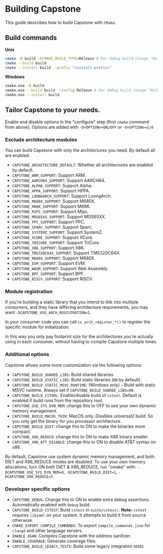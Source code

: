 # Building Capstone

This guide describes how to build Capstone with `CMake`.

## Build commands

**Unix**

```bash
cmake -B build -DCMAKE_BUILD_TYPE=Release # For debug build change "Release" to "Debug"
cmake --build build
cmake --install build --prefix "<install-prefix>"
```

**Windows**

```bash
cmake.exe -B build
cmake.exe --build build --config Release # For debug build change "Release" to "Debug"
cmake.exe --install build
```

## Tailor Capstone to your needs.

Enable and disable options in the "configure" step (first `cmake` command from above).
Options are added with `-D<OPTION>=ON/OFF` or `-D<OPTION>=1/0`

### Exclude architecture modules

You can build Capstone with only the architectures you need.
By default all are enabled.

- `CAPSTONE_ARCHITECTURE_DEFAULT`: Whether all architectures are enabled by default.
- `CAPSTONE_ARM_SUPPORT`: Support ARM.
- `CAPSTONE_AARCH64_SUPPORT`: Support AARCH64.
- `CAPSTONE_ALPHA_SUPPORT`: Support Alpha.
- `CAPSTONE_HPPA_SUPPORT`: Support HPPA.
- `CAPSTONE_LOONGARCH_SUPPORT`: Support LoongArch.
- `CAPSTONE_M680X_SUPPORT`: Support M680X.
- `CAPSTONE_M68K_SUPPORT`: Support M68K.
- `CAPSTONE_MIPS_SUPPORT`: Support Mips.
- `CAPSTONE_MOS65XX_SUPPORT`: Support MOS65XX.
- `CAPSTONE_PPC_SUPPORT`: Support PPC.
- `CAPSTONE_SPARC_SUPPORT`: Support Sparc.
- `CAPSTONE_SYSTEMZ_SUPPORT`: Support SystemZ.
- `CAPSTONE_XCORE_SUPPORT`: Support XCore.
- `CAPSTONE_TRICORE_SUPPORT`: Support TriCore.
- `CAPSTONE_X86_SUPPORT`: Support X86.
- `CAPSTONE_TMS320C64X_SUPPORT`: Support TMS320C64X.
- `CAPSTONE_M680X_SUPPORT`: Support M680X.
- `CAPSTONE_EVM_SUPPORT`: Support EVM.
- `CAPSTONE_WASM_SUPPORT`: Support Web Assembly.
- `CAPSTONE_BPF_SUPPORT`: Support BPF.
- `CAPSTONE_RISCV_SUPPORT`: Support RISCV.
  
### Module registration

If you're building a static library that you intend to link into multiple consumers,
and they have differing architecture requirements, you may want `-DCAPSTONE_USE_ARCH_REGISTRATION=1`.

In your consumer code you can call `cs_arch_register_*()` to register the specific module for initialization.

In this way you only pay footprint size for the architectures you're actually using in each consumer,
without having to compile Capstone multiple times.

### Additional options

Capstone allows some more customization via the following options:

- `CAPSTONE_BUILD_SHARED_LIBS`: Build shared libraries.
- `CAPSTONE_BUILD_STATIC_LIBS`: Build static libraries (`ON` by default).
- `CAPSTONE_BUILD_STATIC_MSVC_RUNTIME`: (Windows only) - Build with static MSVC runtime. Always set if `CAPSTONE_BUILD_SHARED_LIBS=ON`.
- `CAPSTONE_BUILD_CSTOOL`: Enable/disable build of `cstool`. Default is enabled if build runs from the repository root.
- `CAPSTONE_USE_SYS_DYN_MEM`: change this to OFF to use your own dynamic memory management.
- `CAPSTONE_BUILD_MACOS_THIN`: MacOS only. Disables universal2 build. So you only get the binary for you processor architecture.
- `CAPSTONE_BUILD_DIET`: change this to ON to make the binaries more compact.
- `CAPSTONE_X86_REDUCE`: change this to ON to make X86 binary smaller.
- `CAPSTONE_X86_ATT_DISABLE`: change this to ON to disable AT&T syntax on x86.

By default, Capstone use system dynamic memory management, and both DIET and X86_REDUCE
modes are disabled. To use your own memory allocations, turn ON both DIET &
X86_REDUCE, run "cmake" with: `-DCAPSTONE_USE_SYS_DYN_MEM=0`, `-DCAPSTONE_BUILD_DIET=1`, `-DCAPSTONE_X86_REDUCE=1`

### Developer specific options

- `CAPSTONE_DEBUG`: Change this to ON to enable extra debug assertions. Automatically enabled with `Debug` build.
- `CAPSTONE_BUILD_CSTEST`: Build `cstest` in `suite/cstest/`. **Note:** `cstest` requires `libyaml` on your system. It attempts to build it from source otherwise.
- `CMAKE_EXPORT_COMPILE_COMMANDS`: To export `compile_commands.json` for `clangd` and other language servers.
- `ENABLE_ASAN`: Compiles Capstone with the address sanitizer.
- `ENABLE_COVERAGE`: Generate coverage files.
- `CAPSTONE_BUILD_LEGACY_TESTS`: Build some legacy integration tests.
